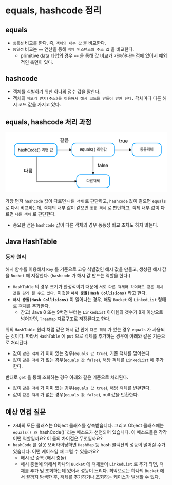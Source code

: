 # equals, hashcode 정리

## equals

- `동등성` 비교를 한다. 즉, `객체의 내부 값` 을 비교한다.
- `동일성` 비교는 `==` 연산을 통해 `객체 인스턴스의 주소 값` 을 비교한다.
    - primitive data 타입의 경우 `==` 을 통해 값 비교가 가능하다는 점에 있어서 예외적인 측면이 있다.

## hashcode

- 객체를 식별하기 위한 하나의 정수 값을 말한다.
- 객체의 `메모리 번지(주소)를 이용해서 해시 코드를 만들어 반환 한다.` 객체마다 다른 해시 코드 값을 가지고 있다.

## equals, hashcode 처리 과정

![img.png](img.png)

가장 먼저 `hashcode` 값이 다르면 `다른 객체` 로 판단하고, `hashcode` 값이 같으면 `equals` 로 다시 비교하는데, 객체의 내부 값이 같으면 `동등 객체` 로 판단하고, 객체 내부 값이
다르면 `다른 객체` 로 판단한다.

- 중요한 점은 `hashcode` 값이 다른 객체의 경우 동등성 비교 조차도 하지 않는다.

## Java HashTable

### 동작 원리

해시 함수를 이용해서 `Key` 를 기준으로 고유 식별값인 해시 값을 만들고, 생성된 해시 값을 `Bucket` 에 저장한다. (`hashcode` 가 해시 값 만드는 역할을 한다.)

- `HashTable` 의 경우 크기가 한정적이기 때문에 `서로 다른 객체라 하더라도 같은 해시 값을 갖게 될 수도 있다.` 이것을 **`해시 충돌(Hash Collisions)`** 라고 한다.
- **`해시 충돌(Hash Collisions)`** 이 일어나는 경우, 해당 `Bucket` 에 `LinkedList` 형태로 객체를 추가한다.
    - 참고) Java 8 또는 9버전 부터는 `LinkedList` 아이템의 갯수가 8개 이상으로 넘어가면, `TreeMap` 자료구조로 저장된다고 한다.

위의 `HashTable` 원리 처럼 같은 해시 값 안에 `다른 객체` 가 있는 경우 `equals` 가 사용되는 것이다. 따라서 `HashTable` 에 `put` 으로 객체를 추가하는 경우에 아래와 같은 기준으로
처리된다.

- 값이 `같은 객체` 가 이미 있는 경우(`equals 값 true`), 기존 객체를 덮어쓴다.
- 값이 `같은 객체` 가 없는 경우(`equals 값 false`), 해당 객체를 `LinkedList` 에 추가한다.

반대로 `get` 을 통해 조회하는 경우 아래와 같은 기준으로 처리된다.

- 값이 `같은 객체` 가 이미 있는 경우(`equals 값 true`), 해당 객체를 반환한다.
- 값이 `같은 객체` 가 없는 경우(`equals 값 false`), null 값을 반환한다.

## 예상 면접 질문

- 자바의 모든 클래스는 Object 클래스를 상속받습니다. 그리고 Object 클래스에는 `equals() 와 `hashCode()` 라는 메소드가 선언되어 있습니다. 이 메소드들은 각각 어떤 역할일까요? 이 둘의
  차이점은 무엇일까요?
- `hashCode` 를 잘못 오버라이딩하면 `HashMap` 등 hash 콜렉션의 성능이 떨어질 수가 있습니다. 어떤 케이스일 때 그럴 수 있을까요?
    - 해시 값 중복 (해시 충돌)
    - 해시 충돌에 의해서 하나의 `Bucket` 에 객체들이 `LinkedList` 로 추가 되면, 객체를 추가 및 조회하는데 있어서 성능이 느리다. 최악으로는 하나의 `Bucket` 에서 끝까지 탐색한 후,
      객체를 추가하거나 조회하는 케이스가 발생할 수 있다.
